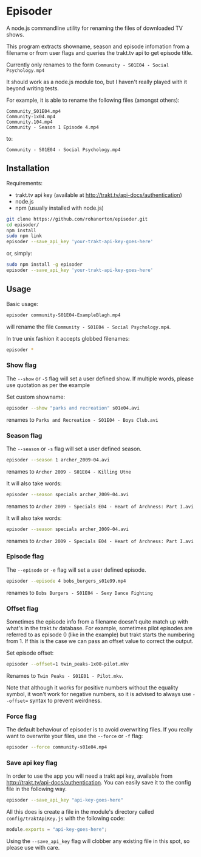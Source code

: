 Episoder
========

A node.js commandline utility for renaming the files of downloaded TV shows.

This program extracts showname, season and episode infomation from a filename or
from user flags and queries the trakt.tv api to get episode title.

Currently only renames to the form `Community - S01E04 - Social Psychology.mp4`

It should work as a node.js module too, but I haven't really played with it
beyond writing tests.

For example, it is able to rename the following files (amongst others):

```
Community_S01E04.mp4
Community-1x04.mp4
Community.104.mp4
Community - Season 1 Episode 4.mp4
```
  
to:

```
Community - S01E04 - Social Psychology.mp4
```

Installation
------------

Requirements:
- trakt.tv api key (available at http://trakt.tv/api-docs/authentication)
- node.js
- npm (usually installed with node.js)

```bash
git clone https://github.com/rohanorton/episoder.git
cd episoder/
npm install
sudo npm link
episoder --save_api_key 'your-trakt-api-key-goes-here'
```

or, simply:

```bash
sudo npm install -g episoder
episoder --save_api_key 'your-trakt-api-key-goes-here'
```

Usage
-----

Basic usage:

```bash
episoder community-S01E04-ExampleBlagh.mp4
```

will rename the file `Community - S01E04 - Social Psychology.mp4`.

In true unix fashion it accepts globbed filenames:

```bash
episoder *
```

### Show flag
The `--show` or `-S` flag will set a user defined show. If multiple words,
please use quotation as per the example

Set custom showname:

```bash
episoder --show "parks and recreation" s01e04.avi
```

renames to `Parks and Recreation - S01E04 - Boys Club.avi`

### Season flag
The `--season` or `-s` flag will set a user defined season. 

```bash
episoder --season 1 archer_2009-04.avi
```

renames to `Archer 2009 - S01E04 - Killing Utne`

It will also take words:

```bash
episoder --season specials archer_2009-04.avi
```

renames to `Archer 2009 - Specials E04 - Heart of Archness: Part I.avi`

It will also take words:

```bash
episoder --season specials archer_2009-04.avi
```

renames to `Archer 2009 - Specials E04 - Heart of Archness: Part I.avi`

### Episode flag
The `--episode` or `-e` flag will set a user defined episode. 

```bash
episoder --episode 4 bobs_burgers_s01e99.mp4
```

renames to `Bobs Burgers - S01E04 - Sexy Dance Fighting`

### Offset flag

Sometimes the episode info from a filename doesn't quite match up with what's in
the trakt.tv database. For example, sometimes pilot episodes are referred to as
episode 0 (like in the example) but trakt starts the numbering from 1. If this
is the case we can pass an offset value to correct the output.

Set episode offset:

```bash
episoder --offset=1 twin_peaks-1x00-pilot.mkv
```

Renames to `Twin Peaks - S01E01 - Pilot.mkv`.

Note that although it works for positive numbers without the equality symbol, it
won't work for negative numbers, so it is advised to always use `--offset=`
syntax to prevent weirdness.

### Force flag

The default behaviour of episoder is to avoid overwriting files. If you really
want to overwrite your files, use the `--force` or `-f` flag:

```bash
episoder --force community-s01e04.mp4
```
### Save api key flag

In order to use the app you will need a trakt api key, available from
http://trakt.tv/api-docs/authentication. You can easily save it to the config
file in the following way.

```bash
episoder --save_api_key "api-key-goes-here"
```

All this does is create a file in the module's directory called
`config/traktApiKey.js` with the following code:

```javascript
module.exports = "api-key-goes-here";
```

Using the `--save_api_key` flag will clobber any existing file in this spot, so
please use with care.

